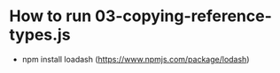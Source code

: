
# How to run 03-copying-reference-types.js

* npm install loadash (https://www.npmjs.com/package/lodash)